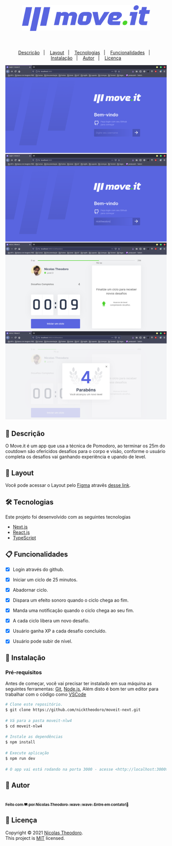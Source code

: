 <header align="center">
  <img width="400px" src="src/.github/images/logo-full.svg" />
</header>
<p align="center">
  <a href="#page_facing_up-descrição">Descrição</a>&nbsp;&nbsp;&nbsp;|&nbsp;&nbsp;&nbsp;
  <a href="#art-Layout">Layout</a>&nbsp;&nbsp;&nbsp;|&nbsp;&nbsp;&nbsp;
  <a href="#-tecnologias">Tecnologias</a>&nbsp;&nbsp;&nbsp;|&nbsp;&nbsp;&nbsp;
  <a href="#clipboard-Funcionalidades">Funcionalidades</a>&nbsp;&nbsp;&nbsp;|&nbsp;&nbsp;&nbsp;
  <a href="#closed_book-instalação">Instalação</a>&nbsp;&nbsp;&nbsp;|&nbsp;&nbsp;&nbsp;
  <a href="#man-Autor">Autor</a>&nbsp;&nbsp;&nbsp;|&nbsp;&nbsp;&nbsp;
  <a href="#memo-Licença">Licença</a>
</p>

<img src="https://github.com/nicktheodoro/moveit-next/blob/main/src/.github/images/print1.png" />
<img src="https://github.com/nicktheodoro/moveit-next/blob/main/src/.github/images/print2.png" />
<img src="https://github.com/nicktheodoro/moveit-next/blob/main/src/.github/images/print3.png" />
<img src="https://github.com/nicktheodoro/moveit-next/blob/main/src/.github/images/print4.png" />


## :page_facing_up: Descrição
O Move.it é um app que usa a técnica de Pomodoro, ao terminar os 25m do coutdown são ofericidos desafios para o corpo e visão, conforme o usuário completa os desafios vai ganhando experiência e upando de level.

## :art: Layout
Você pode acessar o Layout pelo <a href="https://www.figma.com">Figma<a> atravês <a href="https://www.figma.com/file/ge20pu3ofMOKoliUyKx1Nl/Move.it-1.0">desse link<a>.

## 🛠 Tecnologias
Este projeto foi desenvolvido com as seguintes tecnologias

- [Next.js](https://nextjs.org/)
- [React.js](https://pt-br.reactjs.org/)
- [TypeScript](https://www.typescriptlang.org/)

## :clipboard: Funcionalidades
- [x] Login através do github.
- [x] Iniciar um ciclo de 25 minutos.
- [x] Abadornar ciclo.
- [x] Dispara um efeito sonoro quando o ciclo chega ao fim.
- [x] Manda uma notificação quando o ciclo chega ao seu fim.
- [x] A cada ciclo libera um novo desafio.
- [x] Usuário ganha XP a cada desafio concluído.
- [x] Usuário pode subir de nível.


## :closed_book: Instalação

### Pré-requisitos
Antes de começar, você vai precisar ter instalado em sua máquina as seguintes ferramentas:
[Git](https://git-scm.com), [Node.js](https://nodejs.org/en/), Além disto é bom ter um editor para trabalhar com o código como [VSCode](https://code.visualstudio.com/)

```bash
# Clone este repositório.
$ git clone https://github.com/nicktheodoro/moveit-next.git

# Vá para a pasta moveit-nlw4
$ cd moveit-nlw4

# Instale as dependências
$ npm install 

# Execute aplicação
$ npm run dev

# O app vai está rodando na porta 3000 - acesse <http://localhost:3000>
```

## :man: Autor

<a href="https://github.com/nicktheodoro/">
 <img src="https://media-exp1.licdn.com/dms/image/C5603AQGuheiBjGhg1Q/profile-displayphoto-shrink_800_800/0/1598554354481?e=1620259200&v=beta&t=RnkrxYffDNSE7zRPxIsifKdwiU0GV6nqLl1JywTPJws" width="100px;" alt=""/>
 <br />
 <sub><b>Feito com ❤️ por Nicolas Theodoro :wave::wave: Entre em contato!🚀</b></sub>
</a>

<a href="https://www.linkedin.com/in/nicolas-theodoro">
</a>


## :memo: Licença

Copyright © 2021 [Nicolas Theodoro](https://github.com/nicktheodoro).<br />
This project is [MIT](./LICENSE.txt) licensed.
